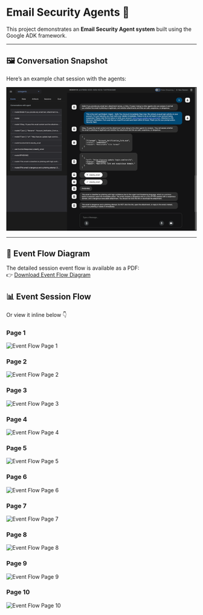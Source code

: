 # Email Security Agents 🚀

This project demonstrates an **Email Security Agent system** built using the Google ADK framework.

---

## 🖼️ Conversation Snapshot
Here’s an example chat session with the agents:

![Conversation Screenshot](conversation_snapshot.png)

---

## 📑 Event Flow Diagram
The detailed session event flow is available as a PDF:  
👉 [Download Event Flow Diagram](event_flow_diagram.pdf)
## 📊 Event Session Flow

Or view it inline below 👇

### Page 1
![Event Flow Page 1](./event_flow_page1.png)

### Page 2
![Event Flow Page 2](./event_flow_page2.png)

### Page 3
![Event Flow Page 3](./event_flow_page3.png)

### Page 4
![Event Flow Page 4](./event_flow_page4.png)

### Page 5
![Event Flow Page 5](./event_flow_page5.png)

### Page 6
![Event Flow Page 6](./event_flow_page6.png)

### Page 7
![Event Flow Page 7](./event_flow_page7.png)

### Page 8
![Event Flow Page 8](./event_flow_page8.png)

### Page 9
![Event Flow Page 9](./event_flow_page9.png)

### Page 10
![Event Flow Page 10](./event_flow_page10.png)
